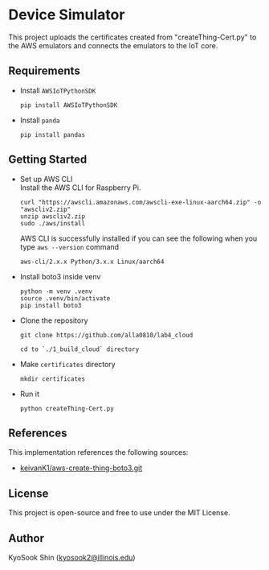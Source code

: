 # Device Simulator

This project uploads the certificates created from "createThing-Cert.py" to the AWS emulators and connects the emulators to the IoT core.

## Requirements

* Install `AWSIoTPythonSDK`

      pip install AWSIoTPythonSDK

* Install `panda`

      pip install pandas



## Getting Started

* Set up AWS CLI  
    Install the AWS CLI for Raspberry Pi.

      curl "https://awscli.amazonaws.com/awscli-exe-linux-aarch64.zip" -o "awscliv2.zip"
      unzip awscliv2.zip
      sudo ./aws/install

    AWS CLI is successfully installed if you can see the following when you type `aws --version` command  

      aws-cli/2.x.x Python/3.x.x Linux/aarch64

* Install boto3 inside venv

      python -m venv .venv
      source .venv/bin/activate      
      pip install boto3

* Clone the repository

      git clone https://github.com/alla0810/lab4_cloud

      cd to `./1_build_cloud` directory

* Make `certificates` directory    

      mkdir certificates


* Run it

      python createThing-Cert.py

## References
This implementation references the following sources:    
* [keivanK1/aws-create-thing-boto3.git](https://github.com/keivanK1/aws-create-thing-boto3.git)

## License
This project is open-source and free to use under the MIT License.

## Author
KyoSook Shin (kyosook2@illinois.edu)